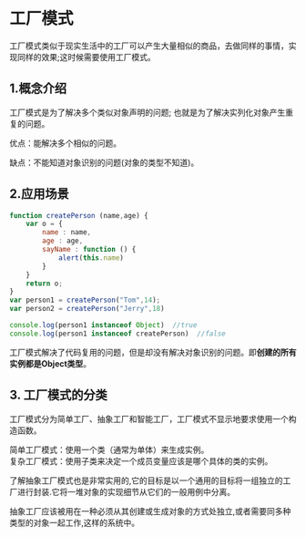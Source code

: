 # 工厂模式
 工厂模式类似于现实生活中的工厂可以产生大量相似的商品，去做同样的事情，实现同样的效果;这时候需要使用工厂模式。


## 1.概念介绍
工厂模式是为了解决多个类似对象声明的问题;
也就是为了解决实列化对象产生重复的问题。

优点：能解决多个相似的问题。

缺点：不能知道对象识别的问题(对象的类型不知道)。
## 2.应用场景

```js
function createPerson (name,age) {
    var o = {
        name : name,
        age : age,    
        sayName : function () {
            alert(this.name)
        }
    }
    return o;
}
var person1 = createPerson("Tom",14);
var person2 = createPerson("Jerry",18)

console.log(person1 instanceof Object)  //true
console.log(person1 instanceof createPerson)  //false
```
工厂模式解决了代码复用的问题，但是却没有解决对象识别的问题。即**创建的所有实例都是Object类型**。

## 3. 工厂模式的分类
工厂模式分为简单工厂、抽象工厂和智能工厂，工厂模式不显示地要求使用一个构造函数。

简单工厂模式：使用一个类（通常为单体）来生成实例。  
复杂工厂模式：使用子类来决定一个成员变量应该是哪个具体的类的实例。


了解抽象工厂模式也是非常实用的,它的目标是以一个通用的目标将一组独立的工厂进行封装.它将一堆对象的实现细节从它们的一般用例中分离。

抽象工厂应该被用在一种必须从其创建或生成对象的方式处独立,或者需要同多种类型的对象一起工作,这样的系统中。